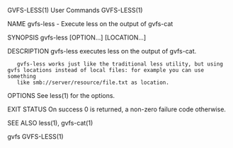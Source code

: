 GVFS-LESS(1)                                                       User Commands                                                      GVFS-LESS(1)

NAME
       gvfs-less - Execute less on the output of gvfs-cat

SYNOPSIS
       gvfs-less [OPTION...] [LOCATION...]

DESCRIPTION
       gvfs-less executes less on the output of gvfs-cat.

       gvfs-less works just like the traditional less utility, but using gvfs locations instead of local files: for example you can use something
       like smb://server/resource/file.txt as location.

OPTIONS
       See less(1) for the options.

EXIT STATUS
       On success 0 is returned, a non-zero failure code otherwise.

SEE ALSO
       less(1), gvfs-cat(1)

gvfs                                                                                                                                  GVFS-LESS(1)
